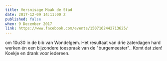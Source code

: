 ```yaml
---
title: Versnisage Maak de Stad
date: 2017-12-09 14:11:00 Z
published: false
when: 9 December 2017
link: https://www.facebook.com/events/1507162442713625/
---
```


om 10u30 in de bib van Wondelgem. Het resultaat van drie zaterdagen hard werken én een bijzondere toespraak van de "burgemeester".. Komt dat zien! Koekje en drank voor iedereen.
